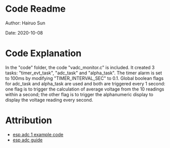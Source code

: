 # Code Readme
Author: Hairuo Sun

Date: 2020-10-08

# Code Explanation
In the "code" folder, the code "vadc_monitor.c" is included. It created 3 tasks: "timer_evt_task", "adc_task" and "alpha_task". The timer alarm is set to 100ms by modifying "TIMER_INTERVAL_SEC" to 0.1. Global boolean flags for adc_task and alpha_task are used and both are triggered every 1 second: one flag is to trigger the calculation of average voltage from the 10 readings within a second; the other flag is to trigger the alphanumeric display to display the voltage reading every second.

# Attribution
* [esp adc 1 example code](https://github.com/espressif/esp-idf/blob/39f090a4f1dee4e325f8109d880bf3627034d839/examples/peripherals/adc/main/adc1_example_main.c)
* [esp adc guide](https://docs.espressif.com/projects/esp-idf/en/latest/esp32/api-reference/peripherals/adc.html)
